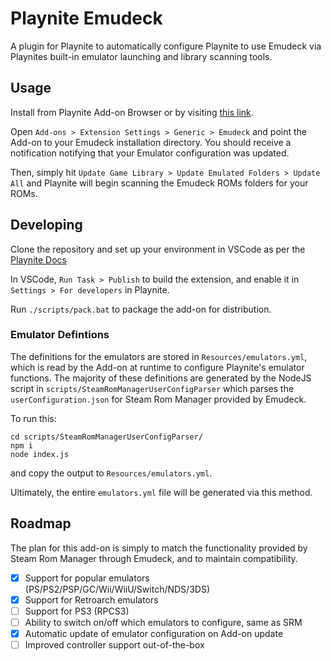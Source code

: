# Playnite Emudeck

A plugin for Playnite to automatically configure Playnite to use Emudeck via Playnites built-in emulator launching and library scanning tools.

## Usage
Install from Playnite Add-on Browser or by visiting [this link](https://playnite.link/addons.html#EmudeckPlaynite_82cf60ec-8091-488d-9c85-63836ebee151).

Open `Add-ons > Extension Settings > Generic > Emudeck` and point the Add-on to your Emudeck installation directory. You should receive a notification notifying that your Emulator configuration was updated. 

Then, simply hit `Update Game Library > Update Emulated Folders > Update All` and Playnite will begin scanning the Emudeck ROMs folders for your ROMs. 


## Developing
Clone the repository and set up your environment in VSCode as per the [Playnite Docs](https://api.playnite.link/docs/tutorials/extensions/intro.html)

In VSCode, `Run Task > Publish` to build the extension, and enable it in `Settings > For developers` in Playnite. 

Run `./scripts/pack.bat` to package the add-on for distribution. 

### Emulator Defintions
The definitions for the emulators are stored in `Resources/emulators.yml`, which is read by the Add-on at runtime to configure Playnite's emulator functions. 
The majority of these definitions are generated by the NodeJS script in `scripts/SteamRomManagerUserConfigParser` which parses the `userConfiguration.json` for Steam Rom Manager provided by Emudeck. 

To run this:
```
cd scripts/SteamRomManagerUserConfigParser/
npm i
node index.js
```
and copy the output to `Resources/emulators.yml`.

Ultimately, the entire `emulators.yml` file will be generated via this method.

## Roadmap
The plan for this add-on is simply to match the functionality provided by Steam Rom Manager through Emudeck, and to maintain compatibility. 

- [x] Support for popular emulators (PS/PS2/PSP/GC/Wii/WiiU/Switch/NDS/3DS)
- [x] Support for Retroarch emulators
- [ ] Support for PS3 (RPCS3)
- [ ] Ability to switch on/off which emulators to configure, same as SRM
- [x] Automatic update of emulator configuration on Add-on update
- [ ] Improved controller support out-of-the-box